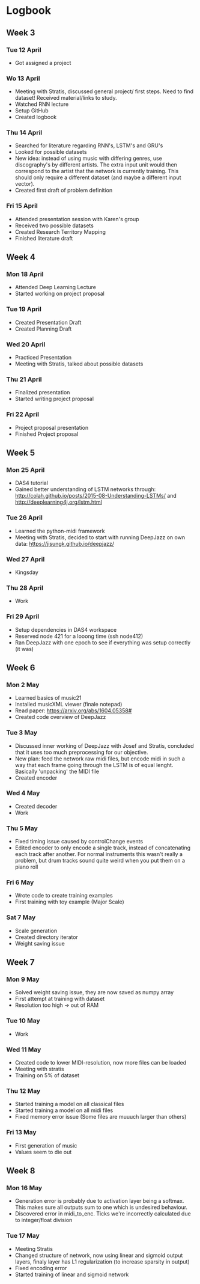 # Logbook

## Week 3
### Tue 12 April
* Got assigned a project


### Wo 13 April
* Meeting with Stratis, discussed general project/ first steps. Need to find dataset! Received material/links to study.
* Watched RNN lecture
* Setup GitHub
* Created logbook

### Thu 14 April
* Searched for literature regarding RNN's, LSTM's and GRU's
* Looked for possible datasets
* New idea: instead of using music with differing genres, use discography's by different artists. The extra input unit would then correspond to the artist that the network is currently training. This should only require a different dataset (and maybe a different input vector).
* Created first draft of problem definition

### Fri 15 April
* Attended presentation session with Karen's group
* Received two possible datasets
* Created Research Territory Mapping
* Finished literature draft

## Week 4
### Mon 18 April
* Attended Deep Learning Lecture
* Started working on project proposal

### Tue 19 April
* Created Presentation Draft
* Created Planning Draft

### Wed 20 April
* Practiced Presentation
* Meeting with Stratis, talked about possible datasets

### Thu 21 April
* Finalized presentation
* Started writing project proposal

### Fri 22 April
* Project proposal presentation
* Finished Project proposal

## Week 5
### Mon 25 April
* DAS4 tutorial
* Gained better understanding of LSTM networks through: http://colah.github.io/posts/2015-08-Understanding-LSTMs/ and http://deeplearning4j.org/lstm.html

### Tue 26 April
* Learned the python-midi framework
* Meeting with Stratis, decided to start with running DeepJazz on own data: https://jisungk.github.io/deepjazz/

### Wed 27 April
* Kingsday

### Thu 28 April
* Work

### Fri 29 April
* Setup dependencies in DAS4 workspace
* Reserved node 421 for a looong time (ssh node412)
* Ran DeepJazz with one epoch to see if everything was setup correctly (it was)

## Week 6
### Mon 2 May
* Learned basics of music21
* Installed musicXML viewer (finale notepad)
* Read paper: https://arxiv.org/abs/1604.05358# 
* Created code overview of DeepJazz

### Tue 3 May
* Discussed inner working of DeepJazz with Josef and Stratis, concluded that it uses too much preprocessing for our objective.
* New plan: feed the network raw midi files, but encode midi in such a way that each frame going through the LSTM is of equal lenght. Basically 'unpacking' the MIDI file
* Created encoder

### Wed 4 May
* Created decoder
* Work

### Thu 5 May
* Fixed timing issue caused by controlChange events
* Edited encoder to only encode a single track, instead of concatenating each track after another. For normal instruments this wasn't really a problem, but drum tracks sound quite weird when you put them on a piano roll

### Fri 6 May
* Wrote code to create training examples
* First training with toy example (Major Scale)

### Sat 7 May
* Scale generation
* Created directory iterator
* Weight saving issue

## Week 7

### Mon 9 May
* Solved weight saving issue, they are now saved as numpy array
* First attempt at training with dataset
* Resolution too high -> out of RAM

### Tue 10 May
* Work

### Wed 11 May
* Created code to lower MIDI-resolution, now more files can be loaded
* Meeting with stratis
* Training on 5% of dataset

### Thu 12 May
* Started training a model on all classical files
* Started training a model on all midi files
* Fixed memory error issue (Some files are muuuch larger than others)

### Fri 13 May
* First generation of music
* Values seem to die out

## Week 8

### Mon 16 May
* Generation error is probably due to activation layer being a softmax. This makes sure all outputs sum to one which is undesired behaviour.
* Discovered error in midi_to_enc. Ticks we're incorrectly calculated due to integer/float division

### Tue 17 May
* Meeting Stratis
* Changed structure of network, now using linear and sigmoid output layers, finaly layer has L1 regularization (to increase sparsity in output)
* Fixed encoding error
* Started training of linear and sigmoid network
